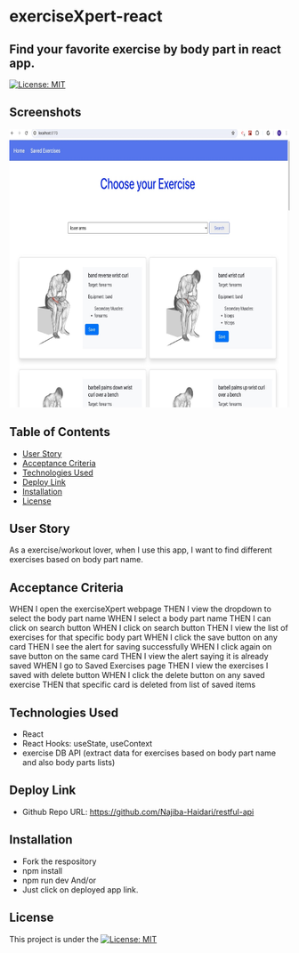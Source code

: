# exerciseXpert-react

## Find your favorite exercise by body part in react app.

[![License: MIT](https://img.shields.io/badge/License-MIT-yellow.svg)](https://opensource.org/licenses/MIT)

## Screenshots

<p align="center">
  <img src="./public/screenshot.jpeg" alt="screenshot" width="700" height="500" />
</p>

## Table of Contents

- [User Story](#user-story)
- [Acceptance Criteria](#acceptance-criteria)
- [Technologies Used](#technologies-used)
- [Deploy Link](#deploy-link)
- [Installation](#installation)
- [License](#license)

## User Story
As a exercise/workout lover, when I use this app, I want to find different exercises based on body part name.

## Acceptance Criteria
WHEN I open the exerciseXpert webpage
THEN I view the dropdown to select the body part name
WHEN I select a body part name
THEN I can click on search button
WHEN I click on search button
THEN I view the list of exercises for that specific body part
WHEN I click the save button on any card
THEN I see the alert for saving successfully
WHEN I click again on save button on the same card
THEN I view the alert saying it is already saved
WHEN I go to Saved Exercises page
THEN I view the exercises I saved with delete button
WHEN I click the delete button on any saved exercise
THEN that specific card is deleted from list of saved items

## Technologies Used

- React
- React Hooks: useState, useContext
- exercise DB API (extract data for exercises based on body part name and also body parts lists)

## Deploy Link

- Github Repo URL: https://github.com/Najiba-Haidari/restful-api

## Installation

- Fork the respository
- npm install
- npm run dev
And/or
- Just click on deployed app link.

## License

This project is under the [![License: MIT](https://img.shields.io/badge/License-MIT-yellow.svg)](https://opensource.org/licenses/MIT)
